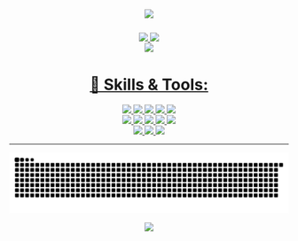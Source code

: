 <h1 align="center">
 <img src="https://readme-typing-svg.herokuapp.com?font=Roboto&color=%2336BCF7&size=27&center=true&width=550&lines=Oiii!+Eu+sou+o+Pedro+%F0%9F%91%8B">
</h1>

<div align="center">
 <a href="https://github.com/PedroRBC">
 <img height="165" src="https://github-readme-stats.vercel.app/api?username=PedroRBC&show_icons=true&theme=discord_old_blurple&include_all_commits=true&count_private=true"/>
 <img height="165" src="https://github-readme-stats.vercel.app/api/top-langs/?username=PedroRBC&layout=compact&langs_count=7&theme=discord_old_blurple"/>
  <br>
 <img height="185" src="http://github-readme-streak-stats.herokuapp.com?user=PedroRBC&date_format=j%20M%5B%20Y%5D&background=2C2F33&sideNums=7289DA&currStreakNum=7289DA&currStreakLabel=FFFFFF&stroke=FFFFFF&dates=FFFFFF&ring=97A9B4&fire=7289DA&sideLabels=97A9B4&border=97A9B4">
</div>
 
 <h1 align="center"> 🔧 Skills & Tools: </h1>

<p align="center">
  <a href="https://www.typescriptlang.org/">
    <img src="https://img.shields.io/badge/typescript-3178C6?&style=for-the-badge&logo=typescript&logoColor=white">
  </a>
  <a href="https://html.com/">
    <img src="https://img.shields.io/badge/HTML-E34F26?style=for-the-badge&logo=HTML5&logoColor=white">
  </a>
  <a href="https://www.w3schools.com/css/">
    <img src="https://img.shields.io/badge/CSS-1572B6?style=for-the-badge&logo=CSS3&logoColor=white">
  </a>
  <a href="https://www.javascript.com/">
    <img src="https://img.shields.io/badge/JavaScript-323330?style=for-the-badge&logo=javascript&logoColor=F7DF1E">
  </a>
  <a href="https://reactjs.org/">
   <img src="https://img.shields.io/badge/react-61DAFB?&style=for-the-badge&logo=react&logoColor=121212">
  </a>
  <br>
     <a href="https://nextjs.org/">
    <img src="https://img.shields.io/badge/Next-black?style=for-the-badge&logo=next.js&logoColor=white">
  </a>
  <a href="https://expressjs.com/">
    <img src="https://img.shields.io/badge/express.js-000000?&style=for-the-badge&logo=Express&logoColor=white">
  </a>
  <a href="https://www.json.org/json-en.html">
    <img src="https://img.shields.io/badge/JSON-000000?style=for-the-badge&logo=JSON&logoColor=white">
  </a>
    <a href="https://www.mongodb.com/">
    <img src="https://img.shields.io/badge/MongoDB-%234ea94b.svg?style=for-the-badge&logo=mongodb&logoColor=white">
  </a>
  <a href="https://www.mysql.com/">
    <img src="https://img.shields.io/badge/mysql-%2300f.svg?style=for-the-badge&logo=mysql&logoColor=white">
  </a>


  <br>
  <a href="https://code.visualstudio.com/">
    <img src="https://img.shields.io/badge/VS%20Code-007ACC?&style=for-the-badge&logo=visual-studio-code&logoColor=white">
  </a>
  <a href="https://git-scm.com/">
    <img src="https://img.shields.io/badge/git-F05032?&style=for-the-badge&logo=git&logoColor=white">
  </a>
  <a href="https://nodejs.org/en/">
    <img src="https://img.shields.io/badge/NODE.JS-339933?style=for-the-badge&logo=Node.js&logoColor=white">
  </a>


</p>
 
<hr>
 
<div align="center">
 
  ![Snake animation](https://github.com/PedroRBC/PedroRBC/blob/output/github-contribution-grid-snake.svg)
 
  <img src="https://shields-io-visitor-counter.herokuapp.com/badge?page=PedroRBC.PedroRBC&style=for-the-badge">
</div>


 
 
